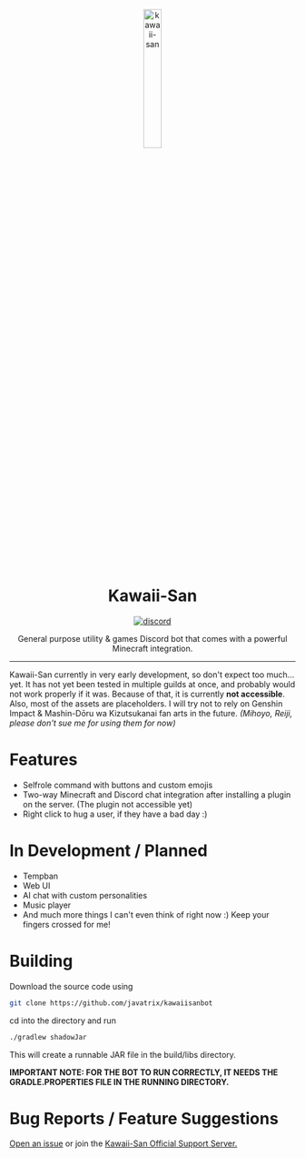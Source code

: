 <p align="center">
<img src="https://i.imgur.com/jQiqeyC.png" width="25%" alt="kawaii-san"/>
</p>

<h1 align="center">Kawaii-San</h1>

<p align="center">
  <a href="https://discord.gg/8a6x653veD">
    <img src="https://img.shields.io/badge/Discord-5865F2?style=for-the-badge&logo=discord&logoColor=white" alt="discord"/>
  </a>
</p>

<p align="center">General purpose utility & games Discord bot that comes with a powerful Minecraft integration.</p>

---

Kawaii-San currently in very early development, so don't expect too much... yet.
It has not yet been tested in multiple guilds at once, and probably would not work properly if it was. Because of that,
it is currently **not accessible**.
Also, most of the assets are placeholders. I will try not to rely on Genshin Impact & Mashin-Dōru wa Kizutsukanai
fan arts in the future.
*(Mihoyo, Reiji, please don't sue me for using them for now)*

# Features

- Selfrole command with buttons and custom emojis
- Two-way Minecraft and Discord chat integration after installing a plugin on the server. (The plugin not accessible yet)
- Right click to hug a user, if they have a bad day :)

# In Development / Planned

- Tempban
- Web UI
- AI chat with custom personalities
- Music player
- And much more things I can't even think of right now :) Keep your fingers crossed for me!

# Building

Download the source code using

```bash
git clone https://github.com/javatrix/kawaiisanbot
```

cd into the directory and run

```bash
./gradlew shadowJar
```

This will create a runnable JAR file in the build/libs directory.

**IMPORTANT NOTE:
FOR THE BOT TO RUN CORRECTLY, IT NEEDS THE GRADLE.PROPERTIES FILE IN THE RUNNING DIRECTORY.**

# Bug Reports / Feature Suggestions

[Open an issue](https://github.com/Javatrix/kawaiisanbot/issues) or join
the [Kawaii-San Official Support Server.](https://discord.gg/8a6x653veD)

